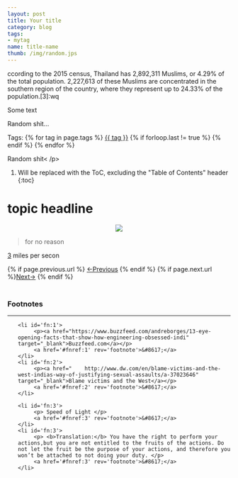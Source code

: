 ```yaml
---
layout: post
title: Your title
category: blog
tags:
- mytag
name: title-name
thumb: /img/random.jps
---
```

ccording to the 2015 census, Thailand has 2,892,311 Muslims, or 4.29% of the total population. 2,227,613 of these Muslims are concentrated in the southern region of the country, where they represent up to 24.33% of the population.[3]:wq

<style type="text/css">
.myheading{font-family:Georgia, "Times New Roman", Times, serif;font-size:24px;margin-top:5px;margin-bottom:0;text-align:center;font-weight:400;color:#222}
.mysubheading{font-family:"Lucida Grande", Tahoma;font-size:10px;font-weight:lighter;font-variant:normal;text-transform:uppercase;color:#666;margin-top:10px;text-align:center!important;letter-spacing:.3em}
</style>

<p> Some text</p>
Random shit... <!-- truncate_here -->

<p>Tags: {% for tag in page.tags %} <a class="mytag" href="/tag/{{ tag }}" title="View posts tagged with &quot;{{ tag }}&quot;">{{ tag }}</a>  {% if forloop.last != true %} {% endif %} {% endfor %} </p>

<p> Random shit< /p>


1. Will be replaced with the ToC, excluding the "Table of Contents" header
{:toc}

# topic headline

<p>
<center>
<img src="{{ root_url }}/img/.png" >
</center>
</p>


<blockquote>
for no reason
</blockquote>

<a href='#fn:3' rel='footnote'>3</a></sup> miles per secon

<nav class="pagination clear" style="padding-bottom:20px;">
{% if page.previous.url %} <a class="prev-item" href="{{page.previous.url}}" title="Previous Post: {{page.previous.title}}">&larr;Previous</a>   {% endif %}  {% if page.next.url %}<a class="next-item" href="{{page.next.url}}" title="Next Post: {{page.next.title}}">Next&rarr;</a>         {% endif %}
</nav>


<div class='footnotes'><h3>Footnotes</h3><hr />
  <ol>

    <li id='fn:1'>
         <p><a href="https://www.buzzfeed.com/andreborges/13-eye-opening-facts-that-show-how-engineering-obsessed-indi" target="_blank">Buzzfeed.com</a></p>
         <a href='#fnref:1' rev='footnote'>&#8617;</a>
    </li>
    <li id='fn:2'>
         <p><a href="    http://www.dw.com/en/blame-victims-and-the-west-indias-way-of-justifying-sexual-assaults/a-37023646" target="_blank">Blame victims and the West</a></p>
         <a href='#fnref:2' rev='footnote'>&#8617;</a>
    </li>

    <li id='fn:3'>
         <p> Speed of Light </p>
         <a href='#fnref:3' rev='footnote'>&#8617;</a>
    </li>
    <li id='fn:3'>
         <p> <b>Translation:</b> You have the right to perform your actions,but you are not entitled to the fruits of the actions. Do not let the fruit be the purpose of your actions, and therefore you won’t be attached to not doing your duty. </p>
         <a href='#fnref:3' rev='footnote'>&#8617;</a>
    </li>


  </ol>
</div>
